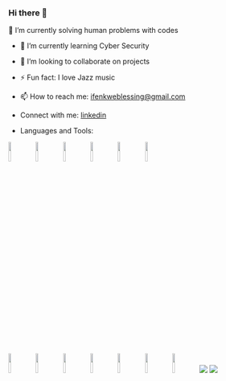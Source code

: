 ### Hi there 👋
 🔭 I’m currently solving human problems with codes
- 🌱 I’m currently learning Cyber Security
- 👯 I’m looking to collaborate on projects
- ⚡ Fun fact: I love Jazz music
- 📫 How to reach me: ifenkweblessing@gmail.com
- Connect with me:
[linkedin](https://www.linkedin.com/in/blessing-ngozi-56340651/)

- Languages and Tools:

<code><img width="10%" src="https://www.vectorlogo.zone/logos/python/python-ar21.svg"></code>
<code><img width="10%" src="https://www.vectorlogo.zone/logos/javascript/javascript-ar21.svg"></code>
<code><img width="10%" src="https://www.vectorlogo.zone/logos/nodejs/nodejs-ar21.svg"></code>
<code><img width="10%" src="https://www.vectorlogo.zone/logos/w3_html5/w3_html5-ar21.svg"></code>
<code><img width="10%" src="https://www.vectorlogo.zone/logos/w3_css/w3_css-ar21.svg"></code>
<code><img width="10%" src="https://www.vectorlogo.zone/logos/expressjs/expressjs-ar21.svg"></code>

<br />
<code><img width="10%" src="https://www.vectorlogo.zone/logos/reactjs/reactjs-ar21.svg"></code>
<code><img width="10%" src="https://www.vectorlogo.zone/logos/git-scm/git-scm-ar21.svg"></code>
<code><img width="10%" src="https://www.vectorlogo.zone/logos/github/github-ar21.svg"></code>
<code><img width="10%" src="https://www.vectorlogo.zone/logos/mongodb/mongodb-ar21.svg"></code>
<code><img width="10%" src="https://www.vectorlogo.zone/logos/sqlite/sqlite-ar21.svg"></code>
<code><img width="10%" src="https://www.vectorlogo.zone/logos/mysql/mysql-ar21.svg"></code>
<code><img width="10%" src="https://www.vectorlogo.zone/logos/phpmyadmin/phpmyadmin-ar21.svg"></code>


<img src="https://github-readme-stats.vercel.app/api/top-langs?username=Mybigjay&layout=compact"/>
<img src="https://github-readme-stats.vercel.app/api?username=Mybigjay&show_icons=true/>
          
<img src="https://github-readme-streak-stats.herokuapp.com/?user=Mybigjay"/>



<!--
**Mybigjay/Mybigjay** is a ✨ _special_ ✨ repository because its `README.md` (this file) appears on your GitHub profile.

Here are some ideas to get you started:

- 🔭 I’m currently working on ...
- 🌱 I’m currently learning ...
- 👯 I’m looking to collaborate on ...
- 🤔 I’m looking for help with ...
- 💬 Ask me about ...
- 📫 How to reach me: ...
- 😄 Pronouns: ...
- ⚡ Fun fact: ...
theme:
<img src="https://github-readme-stats.vercel.app/api?username=Mybigjay&show_icons=true&theme=dark"/>
 Stat:

<img src="https://github-readme-stats.vercel.app/api?username=Mybigjay&show_icons=true"/>

![](https://images.unsplash.com/photo-1511914265872-c40672604a80?ixlib=rb-1.2.1&ixid=MnwxMjA3fDB8MHxwaG90by1wYWdlfHx8fGVufDB8fHx8&auto=format&fit=crop&w=1074&q=80)
-->
